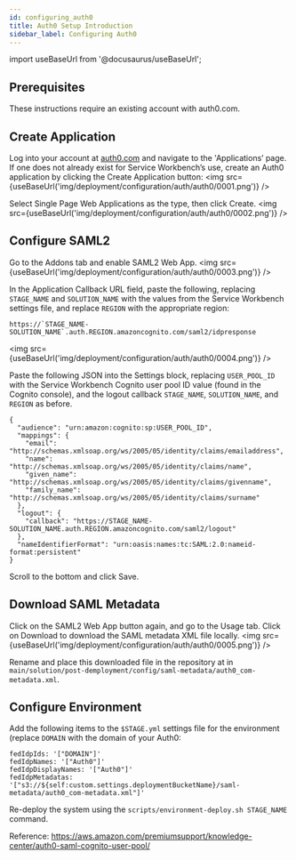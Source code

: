 ```yaml
---
id: configuring_auth0
title: Auth0 Setup Introduction
sidebar_label: Configuring Auth0
---
```


import useBaseUrl from '@docusaurus/useBaseUrl';

## Prerequisites

These instructions require an existing account with auth0.com.

## Create Application

Log into your account at [auth0.com](http://auth0.com/) and navigate to the 'Applications’ page.
If one does not already exist for Service Workbench’s use, create an Auth0 application by clicking the Create Application button:
<img src={useBaseUrl('img/deployment/configuration/auth/auth0/0001.png')} />

Select Single Page Web Applications as the type, then click Create.
<img src={useBaseUrl('img/deployment/configuration/auth/auth0/0002.png')} />

## Configure SAML2

Go to the Addons tab and enable SAML2 Web App.
<img src={useBaseUrl('img/deployment/configuration/auth/auth0/0003.png')} />

In the Application Callback URL field, paste the following, replacing `STAGE_NAME` and `SOLUTION_NAME` with the values from the Service Workbench settings file, and replace `REGION` with the appropriate region:

```
https://`STAGE_NAME-SOLUTION_NAME`.auth.REGION.amazoncognito.com/saml2/idpresponse
```

<img src={useBaseUrl('img/deployment/configuration/auth/auth0/0004.png')} />

Paste the following JSON into the Settings block, replacing `USER_POOL_ID` with the Service Workbench Cognito user pool ID value (found in the Cognito console), and the logout callback `STAGE_NAME`, `SOLUTION_NAME`, and `REGION` as before.

```
{
  "audience": "urn:amazon:cognito:sp:USER_POOL_ID",
  "mappings": {
    "email": "http://schemas.xmlsoap.org/ws/2005/05/identity/claims/emailaddress",
    "name": "http://schemas.xmlsoap.org/ws/2005/05/identity/claims/name",
    "given_name": "http://schemas.xmlsoap.org/ws/2005/05/identity/claims/givenname",
    "family_name": "http://schemas.xmlsoap.org/ws/2005/05/identity/claims/surname"
  },
  "logout": {
    "callback": "https://STAGE_NAME-SOLUTION_NAME.auth.REGION.amazoncognito.com/saml2/logout"
  },
  "nameIdentifierFormat": "urn:oasis:names:tc:SAML:2.0:nameid-format:persistent"
}
```

Scroll to the bottom and click Save.

## Download SAML Metadata

Click on the SAML2 Web App button again, and go to the Usage tab. Click on Download to download the SAML metadata XML file locally.
<img src={useBaseUrl('img/deployment/configuration/auth/auth0/0005.png')} />

Rename and place this downloaded file in the repository at in `main/solution/post-demployment/config/saml-metadata/auth0_com-metadata.xml`.

## Configure Environment

Add the following items to the `$STAGE.yml` settings file for the environment (replace `DOMAIN` with the domain of your Auth0:

```
fedIdpIds: '["DOMAIN"]'
fedIdpNames: '["Auth0"]'
fedIdpDisplayNames: '["Auth0"]'
fedIdpMetadatas: '["s3://${self:custom.settings.deploymentBucketName}/saml-metadata/auth0_com-metadata.xml"]'
```

Re-deploy the system using the `scripts/environment-deploy.sh STAGE_NAME` command.

Reference: https://aws.amazon.com/premiumsupport/knowledge-center/auth0-saml-cognito-user-pool/
